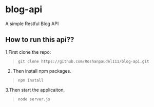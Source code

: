 # blog-api
A simple Restful Blog API

## How to run this api??

1.First clone the repo:
>```git clone https://github.com/Roshanpaudel111/blog-api.git```

2. Then install npm packages.
>```npm install```

3.Then start the applicaiton.
>```node server.js```
